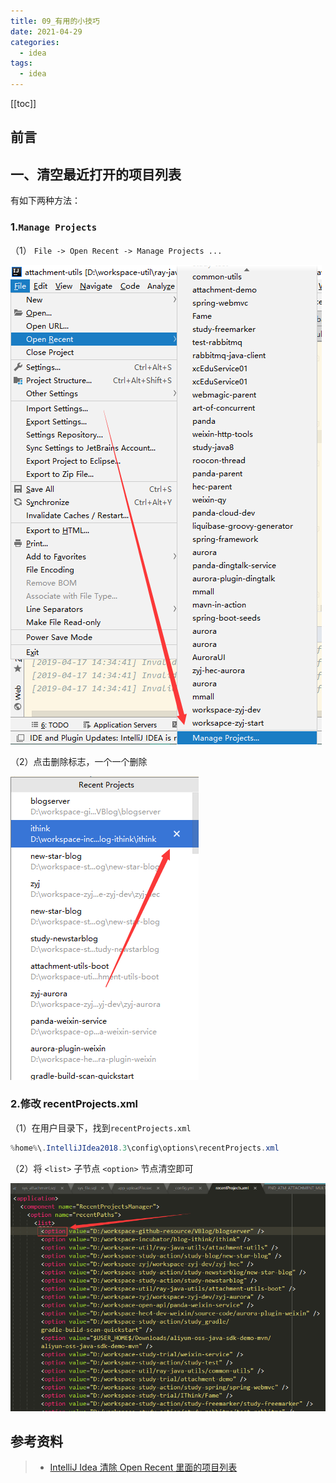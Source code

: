 ```yaml
---
title: 09_有用的小技巧
date: 2021-04-29
categories:
  - idea
tags:
  - idea
---
```


[[toc]]

## 前言

## 一、清空最近打开的项目列表

有如下两种方法：

### 1.`Manage Projects`

（1） `File -> Open Recent -> Manage Projects ...`

![1555484542720](./images/1555484542720.png)

（2）点击删除标志，一个一个删除

![1555484670509](./images/1555484670509.png)

### 2.修改 recentProjects.xml

（1）在用户目录下，找到`recentProjects.xml`

```java
%home%\.IntelliJIdea2018.3\config\options\recentProjects.xml
```

（2）将 `<list>` 子节点 `<option>` 节点清空即可

![1555484402507](./images/1555484402507.png)

## 参考资料

> - [IntelliJ Idea 清除 Open Recent 里面的项目列表](https://www.jianshu.com/p/7d42c99d56f6)
